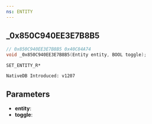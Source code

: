 ```yaml
---
ns: ENTITY
---
```

## _0x850C940EE3E7B8B5

```c
// 0x850C940EE3E7B8B5 0x40C84A74
void _0x850C940EE3E7B8B5(Entity entity, BOOL toggle);
```

```
SET_ENTITY_R*

NativeDB Introduced: v1207
```

## Parameters
* **entity**:
* **toggle**:
